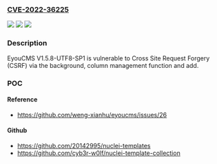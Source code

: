 ### [CVE-2022-36225](https://cve.mitre.org/cgi-bin/cvename.cgi?name=CVE-2022-36225)
![](https://img.shields.io/static/v1?label=Product&message=n%2Fa&color=blue)
![](https://img.shields.io/static/v1?label=Version&message=n%2Fa&color=blue)
![](https://img.shields.io/static/v1?label=Vulnerability&message=n%2Fa&color=brighgreen)

### Description

EyouCMS V1.5.8-UTF8-SP1 is vulnerable to Cross Site Request Forgery (CSRF) via the background, column management function and add.

### POC

#### Reference
- https://github.com/weng-xianhu/eyoucms/issues/26

#### Github
- https://github.com/20142995/nuclei-templates
- https://github.com/cyb3r-w0lf/nuclei-template-collection

